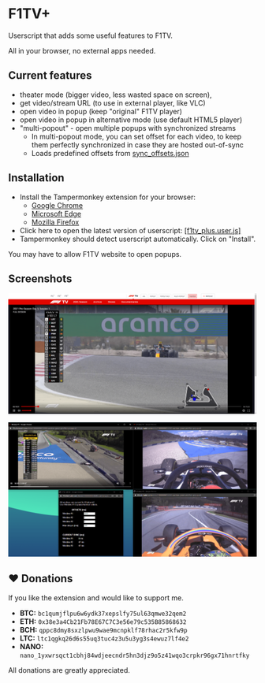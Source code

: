 # F1TV+
Userscript that adds some useful features to F1TV.

All in your browser, no external apps needed.

## Current features
* theater mode (bigger video, less wasted space on screen),
* get video/stream URL (to use in external player, like VLC)
* open video in popup (keep "original" F1TV player)
* open video in popup in alternative mode (use default HTML5 player)
* "multi-popout" - open multiple popups with synchronized streams
  * In multi-popout mode, you can set offset for each video, to keep them perfectly synchronized in case they are hosted out-of-sync
  * Loads predefined offsets from [sync_offsets.json](sync_offsets.json)

## Installation
* Install the Tampermonkey extension for your browser:
  * [Google Chrome](https://chrome.google.com/webstore/detail/tampermonkey/dhdgffkkebhmkfjojejmpbldmpobfkfo)
  * [Microsoft Edge](https://microsoftedge.microsoft.com/addons/detail/tampermonkey/iikmkjmpaadaobahmlepeloendndfphd)
  * [Mozilla Firefox](https://addons.mozilla.org/en-US/firefox/addon/tampermonkey/)
* Click here to open the latest version of userscript: [[f1tv_plus.user.js]](https://github.com/najdek/f1tv_plus/raw/main/f1tv_plus.user.js)
* Tampermonkey should detect userscript automatically. Click on "Install".

You may have to allow F1TV website to open popups.


## Screenshots
![Screenshot 1](other/screenshot_1.png)

![Screenshot 2](other/screenshot_2.png)

## ❤ Donations
If you like the extension and would like to support me.

- **BTC:** `bc1qumjflpu6w6ydk37xepslfy75ul63qmwe32qem2`
- **ETH:** `0x38e3a4Cb21Fb78E67C7C3e56e79c535B85868632`
- **BCH:** `qppc8dmy8sxzlpwu9wae9mcnpklf78rhac2r5kfw9p`
- **LTC:** `ltc1qgkq26d6s55uq3tuc4z3u5u3yg3s4ewuz7lf4e2`
- **NANO:** `nano_1yxwrsqct1cbhj84wdjeecndr5hn3djz9o5z41wqo3crpkr96gx71hnrtfky`

All donations are greatly appreciated.
